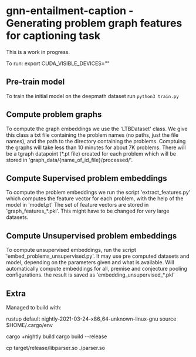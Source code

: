 # gnn-entailment-caption - Generating problem graph features for captioning task

This is a work in progress.

To run: 
export CUDA_VISIBLE_DEVICES=""

## Pre-train model
To train the initial model on the deepmath dataset run `python3 train.py`


## Compute problem graphs
To compute the graph embeddings we use the 'LTBDataset' class.
We give this class a txt file containing the problem names (no paths, just the file names), and the path to the directory containing the problems.
Comptuing the graphs will take less than 10 minutes for about 7K problems.
There will be a tgraph datapoint (*.pt file) created for each problem which will be stored in 'graph_data/{name_of_id_file}/processed/'.


## Compute Supervised problem embeddings

To compute the problem embeddings we run the script 'extract_features.py' which computes the feature vector for each problem, with the help of the model in 'model.pt'
The set of feature vectors are stored in 'graph_features_*.pkl'. This might have to be changed for very large datasets.



## Compute Unsupervised problem embeddings

To compute unsupervised embeddings, run the script 'embed_problems_unsupervised.py'.
It may use pre computed datasets and model, depending on the parameters given and what is available.
Will automatically compute embeddings for all, premise and conjecture pooling configurations.
the result is saved as 'embedding_unsupervised_*.pkl'



## Extra

Managed to build with:

 rustup default nightly-2021-03-24-x86_64-unknown-linux-gnu
source $HOME/.cargo/env

cargo  +nightly build 
cargo  build --release


 cp target/release/libparser.so ./parser.so
 